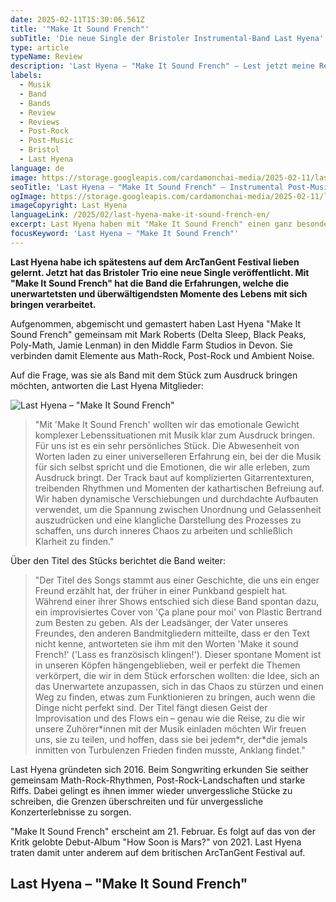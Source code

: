 ```yaml
---
date: 2025-02-11T15:30:06.561Z
title: '"Make It Sound French"'
subTitle: 'Die neue Single der Bristoler Instrumental-Band Last Hyena'
type: article
typeName: Review
description: 'Last Hyena – "Make It Sound French" – Lest jetzt meine Review und erfahrt, warum dieser neue Track der Band aus Bristol besonders viel bedeutet.'
labels:
  - Musik
  - Band
  - Bands
  - Review
  - Reviews
  - Post-Rock
  - Post-Music
  - Bristol
  - Last Hyena
language: de
image: https://storage.googleapis.com/cardamonchai-media/2025-02-11/last-hyena-make-it-sound-french-soundsvegan-com-1-jpg-imagine-080808_2b1d13_1024_768/640.webp
seoTitle: 'Last Hyena – "Make It Sound French" – Instrumental Post-Music Review'
ogImage: https://storage.googleapis.com/cardamonchai-media/2025-02-11/last-hyena-make-it-sound-french-soundsvegan-com-og-jpg-imagine-181808_382a1d_1200_628/640.webp
imageCopyright: Last Hyena
languageLink: /2025/02/last-hyena-make-it-sound-french-en/
excerpt: Last Hyena haben mit "Make It Sound French" einen ganz besonderen Song erschaffen. Erfahrt hier, warum er der Bristoler Band so viel bedeutet und wie ich mich auf einem britischen Festival in ihre Musik verliebt habe.
focusKeyword: 'Last Hyena – "Make It Sound French"'
---
```


**Last Hyena habe ich spätestens auf dem ArcTanGent Festival lieben gelernt. Jetzt hat das Bristoler Trio eine neue Single veröffentlicht. Mit "Make It Sound French" hat die Band die Erfahrungen, welche die unerwartetsten und überwältigendsten Momente des Lebens mit sich bringen verarbeitet.**

Aufgenommen, abgemischt und gemastert haben Last Hyena "Make It Sound French" gemeinsam mit Mark Roberts (Delta Sleep, Black Peaks, Poly-Math, Jamie Lenman) in den Middle Farm Studios in Devon. Sie verbinden damit Elemente aus Math-Rock, Post-Rock und Ambient Noise.

Auf die Frage, was sie als Band mit dem Stück zum Ausdruck bringen möchten, antworten die Last Hyena Mitglieder:

![Last Hyena – "Make It Sound French"](https://storage.googleapis.com/cardamonchai-media/2025-02-11/last-hyena-make-it-sound-french-soundsvegan-com-jpg-imagine-081818_7c7862_1200_1200/640.webp 'Last Hyena – "Make It Sound French"')

> "Mit 'Make It Sound French' wollten wir das emotionale Gewicht komplexer Lebenssituationen mit Musik klar zum Ausdruck bringen. Für uns ist es ein sehr persönliches Stück. Die Abwesenheit von Worten laden zu einer universelleren Erfahrung ein, bei der die Musik für sich selbst spricht und die Emotionen, die wir alle erleben, zum Ausdruck bringt. Der Track baut auf komplizierten Gitarrentexturen, treibenden Rhythmen und Momenten der kathartischen Befreiung auf. Wir haben dynamische Verschiebungen und durchdachte Aufbauten verwendet, um die Spannung zwischen Unordnung und Gelassenheit auszudrücken und eine klangliche Darstellung des Prozesses zu schaffen, uns durch inneres Chaos zu arbeiten und schließlich Klarheit zu finden."

Über den Titel des Stücks berichtet die Band weiter:

> "Der Titel des Songs stammt aus einer Geschichte, die uns ein enger Freund erzählt hat, der früher in einer Punkband gespielt hat. Während einer ihrer Shows entschied sich diese Band spontan dazu, ein improvisiertes Cover von 'Ça plane pour moi' von Plastic Bertrand zum Besten zu geben. Als der Leadsänger, der Vater unseres Freundes, den anderen Bandmitgliedern mitteilte, dass er den Text nicht kenne, antworteten sie ihm mit den Worten 'Make it sound French!' ('Lass es französisch klingen!'). Dieser spontane Moment ist in unseren Köpfen hängengeblieben, weil er perfekt die Themen verkörpert, die wir in dem Stück erforschen wollten: die Idee, sich an das Unerwartete anzupassen, sich in das Chaos zu stürzen und einen Weg zu finden, etwas zum Funktionieren zu bringen, auch wenn die Dinge nicht perfekt sind. Der Titel fängt diesen Geist der Improvisation und des Flows ein – genau wie die Reise, zu die wir unsere Zuhörer\*innen mit der Musik einladen möchten Wir freuen uns, sie zu teilen, und hoffen, dass sie bei jedem\*r, der\*die jemals inmitten von Turbulenzen Frieden finden musste, Anklang findet."

Last Hyena gründeten sich 2016. Beim Songwriting erkunden Sie seither gemeinsam Math-Rock-Rhythmen, Post-Rock-Landschaften und starke Riffs. Dabei gelingt es ihnen immer wieder unvergessliche Stücke zu schreiben, die Grenzen überschreiten und für unvergessliche Konzerterlebnisse zu sorgen.

"Make It Sound French" erscheint am 21. Februar. Es folgt auf das von der Kritk gelobte Debut-Album "How Soon is Mars?" von 2021. Last Hyena traten damit unter anderem auf dem britischen ArcTanGent Festival auf.

## Last Hyena – "Make It Sound French"

<YouTube id="ocY9DgEJk8o" />
